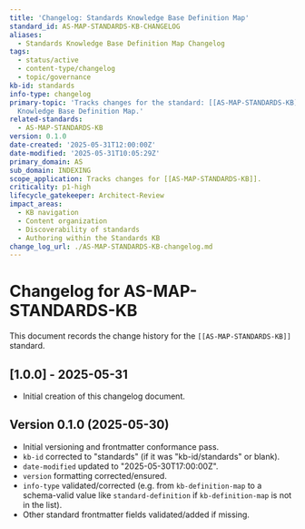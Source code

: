 ```yaml
---
title: 'Changelog: Standards Knowledge Base Definition Map'
standard_id: AS-MAP-STANDARDS-KB-CHANGELOG
aliases:
  - Standards Knowledge Base Definition Map Changelog
tags:
  - status/active
  - content-type/changelog
  - topic/governance
kb-id: standards
info-type: changelog
primary-topic: 'Tracks changes for the standard: [[AS-MAP-STANDARDS-KB]] - Standards
  Knowledge Base Definition Map.'
related-standards:
  - AS-MAP-STANDARDS-KB
version: 0.1.0
date-created: '2025-05-31T12:00:00Z'
date-modified: '2025-05-31T10:05:29Z'
primary_domain: AS
sub_domain: INDEXING
scope_application: Tracks changes for [[AS-MAP-STANDARDS-KB]].
criticality: p1-high
lifecycle_gatekeeper: Architect-Review
impact_areas:
  - KB navigation
  - Content organization
  - Discoverability of standards
  - Authoring within the Standards KB
change_log_url: ./AS-MAP-STANDARDS-KB-changelog.md
---
```


# Changelog for AS-MAP-STANDARDS-KB

This document records the change history for the `[[AS-MAP-STANDARDS-KB]]` standard.

## [1.0.0] - 2025-05-31

-   Initial creation of this changelog document.

## Version 0.1.0 (2025-05-30)
- Initial versioning and frontmatter conformance pass.
- `kb-id` corrected to "standards" (if it was "kb-id/standards" or blank).
- `date-modified` updated to "2025-05-30T17:00:00Z".
- `version` formatting corrected/ensured.
- `info-type` validated/corrected (e.g. from `kb-definition-map` to a schema-valid value like `standard-definition` if `kb-definition-map` is not in the list).
- Other standard frontmatter fields validated/added if missing.
